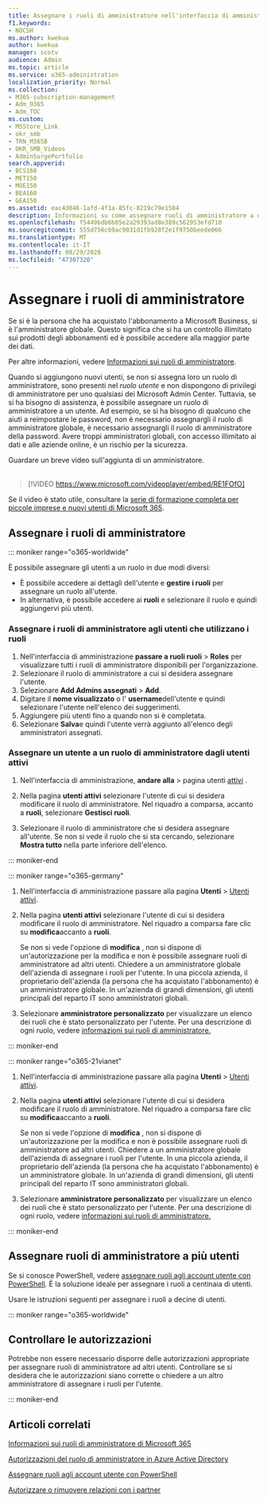 ```yaml
---
title: Assegnare i ruoli di amministratore nell'interfaccia di amministrazione di Microsoft 365
f1.keywords:
- NOCSH
ms.author: kwekua
author: kwekua
manager: scotv
audience: Admin
ms.topic: article
ms.service: o365-administration
localization_priority: Normal
ms.collection:
- M365-subscription-management
- Adm_O365
- Adm_TOC
ms.custom:
- MSStore_Link
- okr_smb
- TRN_M365B
- OKR_SMB_Videos
- AdminSurgePortfolio
search.appverid:
- BCS160
- MET150
- MOE150
- BEA160
- GEA150
ms.assetid: eac4d046-1afd-4f1a-85fc-8219c79e1504
description: Informazioni su come assegnare ruoli di amministratore a un utente o a più utenti dell'azienda in modo che possano eseguire attività specifiche nell'interfaccia di amministrazione.
ms.openlocfilehash: f5449bdb6b05e2a29393ad8e389c562953efd710
ms.sourcegitcommit: 555d756c69ac9031d1fb928f2e1f9750beede066
ms.translationtype: MT
ms.contentlocale: it-IT
ms.lasthandoff: 08/29/2020
ms.locfileid: "47307320"
---
```

# <a name="assign-admin-roles"></a>Assegnare i ruoli di amministratore

Se si è la persona che ha acquistato l'abbonamento a Microsoft Business, si è l'amministratore globale. Questo significa che si ha un controllo illimitato sui prodotti degli abbonamenti ed è possibile accedere alla maggior parte dei dati.

Per altre informazioni, vedere [Informazioni sui ruoli di amministratore](about-admin-roles.md).

Quando si aggiungono nuovi utenti, se non si assegna loro un ruolo di amministratore, sono presenti nel *ruolo utente* e non dispongono di privilegi di amministratore per uno qualsiasi dei Microsoft Admin Center. Tuttavia, se si ha bisogno di assistenza, è possibile assegnare un ruolo di amministratore a un utente. Ad esempio, se si ha bisogno di qualcuno che aiuti a reimpostare le password, non è necessario assegnargli il ruolo di amministratore globale, è necessario assegnargli il ruolo di amministratore della password. Avere troppi amministratori globali, con accesso illimitato ai dati e alle aziende online, è un rischio per la sicurezza.

Guardare un breve video sull'aggiunta di un amministratore.<br><br>

> [!VIDEO https://www.microsoft.com/videoplayer/embed/RE1FOfO] 

Se il video è stato utile, consultare la [serie di formazione completa per piccole imprese e nuovi utenti di Microsoft 365](https://support.microsoft.com/office/6ab4bbcd-79cf-4000-a0bd-d42ce4d12816).

## <a name="assign-admin-roles"></a>Assegnare i ruoli di amministratore 

::: moniker range="o365-worldwide"

È possibile assegnare gli utenti a un ruolo in due modi diversi:

- È possibile accedere ai dettagli dell'utente e **gestire i ruoli** per assegnare un ruolo all'utente.
- In alternativa, è possibile accedere ai **ruoli** e selezionare il ruolo e quindi aggiungervi più utenti.

### <a name="assign-admin-roles-to-users-using-roles"></a>Assegnare i ruoli di amministratore agli utenti che utilizzano i ruoli

1. Nell'interfaccia di amministrazione **passare a ruoli ruoli** > **Roles** per visualizzare tutti i ruoli di amministratore disponibili per l'organizzazione.
2. Selezionare il ruolo di amministratore a cui si desidera assegnare l'utente.
3. Selezionare **Add Admins assegnati** > **Add**.
4. Digitare il **nome visualizzato** o l' **username**dell'utente e quindi selezionare l'utente nell'elenco dei suggerimenti.
5. Aggiungere più utenti fino a quando non si è completata.
6. Selezionare **Salva**e quindi l'utente verrà aggiunto all'elenco degli amministratori assegnati.

### <a name="assign-a-user-to-an-admin-role-from-active-users"></a>Assegnare un utente a un ruolo di amministratore dagli utenti attivi

1. Nell'interfaccia di amministrazione, **andare alla** > pagina utenti [attivi](https://go.microsoft.com/fwlink/p/?linkid=834822) .

2. Nella pagina **utenti attivi** selezionare l'utente di cui si desidera modificare il ruolo di amministratore. Nel riquadro a comparsa, accanto a **ruoli**, selezionare **Gestisci ruoli**.

3. Selezionare il ruolo di amministratore che si desidera assegnare all'utente. Se non si vede il ruolo che si sta cercando, selezionare **Mostra tutto** nella parte inferiore dell'elenco.

::: moniker-end

::: moniker range="o365-germany"

1. Nell'interfaccia di amministrazione passare alla pagina **Utenti** > <a href="https://go.microsoft.com/fwlink/p/?linkid=847686" target="_blank">Utenti attivi</a>.

2. Nella pagina **utenti attivi** selezionare l'utente di cui si desidera modificare il ruolo di amministratore. Nel riquadro a comparsa fare clic su **modifica**accanto a **ruoli**. 

    Se non si vede l'opzione di **modifica** , non si dispone di un'autorizzazione per la modifica e non è possibile assegnare ruoli di amministratore ad altri utenti. Chiedere a un amministratore globale dell'azienda di assegnare i ruoli per l'utente. In una piccola azienda, il proprietario dell'azienda (la persona che ha acquistato l'abbonamento) è un amministratore globale. In un'azienda di grandi dimensioni, gli utenti principali del reparto IT sono amministratori globali.

3. Selezionare **amministratore personalizzato** per visualizzare un elenco dei ruoli che è stato personalizzato per l'utente. Per una descrizione di ogni ruolo, vedere [informazioni sui ruoli di amministratore.](about-admin-roles.md)

::: moniker-end

::: moniker range="o365-21vianet"

1. Nell'interfaccia di amministrazione passare alla pagina **Utenti** > <a href="https://go.microsoft.com/fwlink/p/?linkid=850628" target="_blank">Utenti attivi</a>.

2. Nella pagina **utenti attivi** selezionare l'utente di cui si desidera modificare il ruolo di amministratore. Nel riquadro a comparsa fare clic su **modifica**accanto a **ruoli**.

    Se non si vede l'opzione di **modifica** , non si dispone di un'autorizzazione per la modifica e non è possibile assegnare ruoli di amministratore ad altri utenti. Chiedere a un amministratore globale dell'azienda di assegnare i ruoli per l'utente. In una piccola azienda, il proprietario dell'azienda (la persona che ha acquistato l'abbonamento) è un amministratore globale. In un'azienda di grandi dimensioni, gli utenti principali del reparto IT sono amministratori globali.

3. Selezionare **amministratore personalizzato** per visualizzare un elenco dei ruoli che è stato personalizzato per l'utente. Per una descrizione di ogni ruolo, vedere [informazioni sui ruoli di amministratore.](about-admin-roles.md)

::: moniker-end


## <a name="assign-admin-roles-to-multiple-users"></a>Assegnare ruoli di amministratore a più utenti

Se si conosce PowerShell, vedere [assegnare ruoli agli account utente con PowerShell](https://go.microsoft.com/fwlink/?linkid=854257). È la soluzione ideale per assegnare i ruoli a centinaia di utenti.
  
Usare le istruzioni seguenti per assegnare i ruoli a decine di utenti.

::: moniker range="o365-worldwide"


## <a name="check-your-permissions"></a>Controllare le autorizzazioni

Potrebbe non essere necessario disporre delle autorizzazioni appropriate per assegnare ruoli di amministratore ad altri utenti. Controllare se si desidera che le autorizzazioni siano corrette o chiedere a un altro amministratore di assegnare i ruoli per l'utente.

::: moniker-end

## <a name="related-articles"></a>Articoli correlati

[Informazioni sui ruoli di amministratore di Microsoft 365](about-admin-roles.md)

[Autorizzazioni del ruolo di amministratore in Azure Active Directory](https://docs.microsoft.com/azure/active-directory/users-groups-roles/directory-assign-admin-roles#available-roles)

[Assegnare ruoli agli account utente con PowerShell](https://docs.microsoft.com/microsoft-365/enterprise/assign-roles-to-user-accounts-with-microsoft-365-powershell)

[Autorizzare o rimuovere relazioni con i partner](../misc/add-partner.md)